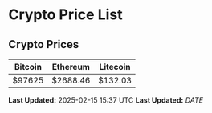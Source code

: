 # Crypto Price List

## Crypto Prices
| Bitcoin | Ethereum | Litecoin |
| ------- | -------- | -------- |
| $97625 | $2688.46 | $132.03 |
**Last Updated:** 2025-02-15 15:37 UTC
**Last Updated:** $DATE$
